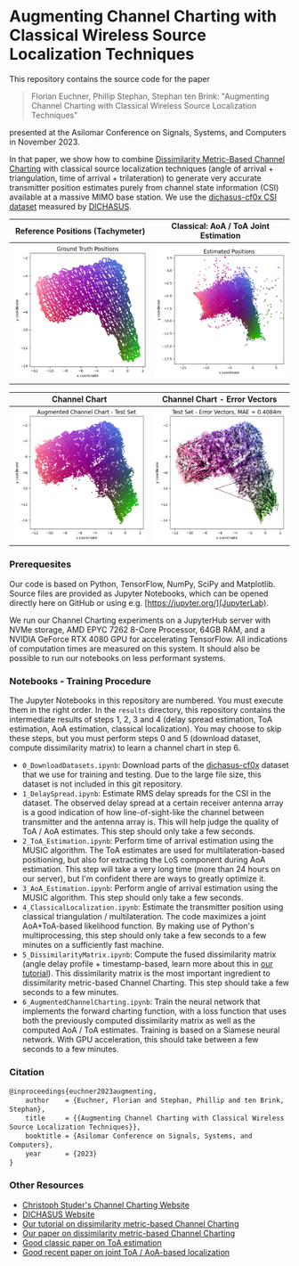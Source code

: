# Augmenting Channel Charting with Classical Wireless Source Localization Techniques

This repository contains the source code for the paper

> Florian Euchner, Phillip Stephan, Stephan ten Brink: "Augmenting Channel Charting with Classical Wireless Source Localization Techniques"

presented at the Asilomar Conference on Signals, Systems, and Computers in November 2023.

In that paper, we show how to combine [Dissimilarity Metric-Based Channel Charting](https://dichasus.inue.uni-stuttgart.de/tutorials/tutorial/dissimilarity-metric-channelcharting/) with classical source localization techniques (angle of arrival + triangulation, time of arrival + trilateration) to generate very accurate transmitter position estimates purely from channel state information (CSI) available at a massive MIMO base station.
We use the [dichasus-cf0x CSI dataset](https://dichasus.inue.uni-stuttgart.de/datasets/data/dichasus-cf0x/) measured by [DICHASUS](https://dichasus.inue.uni-stuttgart.de/).

Reference Positions (Tachymeter) | Classical: AoA / ToA Joint Estimation
:-:|:-:
<img src="img/groundtruth.png" alt="Ground Truth Positions" width="300"/> | <img src="img/classical_result.png" alt="Channel Chart, generated from test set" width="300"/>


Channel Chart | Channel Chart - Error Vectors
:-:|:-:
<img src="img/channel_chart_testset.png" alt="Channel Chart, generated from test set" width="300"/> | <img src="img/errorvectors_testset.png" alt="Channel Chart, generated from test set" width="300"/>

### Prerequesites
Our code is based on Python, TensorFlow, NumPy, SciPy and Matplotlib.
Source files are provided as Jupyter Notebooks, which can be opened directly here on GitHub or using e.g. [https://jupyter.org/](JupyterLab).

We run our Channel Charting experiments on a JupyterHub server with NVMe storage, AMD EPYC 7262 8-Core Processor, 64GB RAM, and a NVIDIA GeForce RTX 4080 GPU for accelerating TensorFlow.
All indications of computation times are measured on this system.
It should also be possible to run our notebooks on less performant systems.

### Notebooks - Training Procedure
The Jupyter Notebooks in this repository are numbered.
You must execute them in the right order.
In the `results` directory, this repository contains the intermediate results of steps 1, 2, 3 and 4 (delay spread estimation, ToA estimation, AoA estimation, classical localization). You may choose to skip these steps, but you must perform steps 0 and 5 (download dataset, compute dissimilarity matrix) to learn a channel chart in step 6.

* `0_DownloadDatasets.ipynb`: Download parts of the [dichasus-cf0x](https://dichasus.inue.uni-stuttgart.de/datasets/data/dichasus-cf0x/) dataset that we use for training and testing. Due to the large file size, this dataset is not included in this git repository.
* `1_DelaySpread.ipynb`: Estimate RMS delay spreads for the CSI in the dataset. The observed delay spread at a certain receiver antenna array is a good indication of how line-of-sight-like the channel between transmitter and the antenna array is. This will help judge the quality of ToA / AoA estimates. This step should only take a few seconds.
* `2_ToA_Estimation.ipynb`: Perform time of arrival estimation using the MUSIC algorithm. The ToA estimates are used for multilateration-based positioning, but also for extracting the LoS component during AoA estimation. This step will take a very long time (more than 24 hours on our server), but I'm confident there are ways to greatly optimize it.
* `3_AoA_Estimation.ipynb`: Perform angle of arrival estimation using the MUSIC algorithm. This step should only take a few seconds.
* `4_ClassicalLocalization.ipynb`: Estimate the transmitter position using classical triangulation / multilateration. The code maximizes a joint AoA+ToA-based likelihood function. By making use of Python's multiprocessing, this step should only take a few seconds to a few minutes on a sufficiently fast machine.
* `5_DissimilarityMatrix.ipynb`: Compute the fused dissimilarity matrix (angle delay profile + timestamp-based, learn more about this in [our tutorial](https://dichasus.inue.uni-stuttgart.de/tutorials/tutorial/dissimilarity-metric-channelcharting/)). This dissimilarity matrix is the most important ingredient to dissimilarity metric-based Channel Charting. This step should take a few seconds to a few minutes.
* `6_AugmentedChannelCharting.ipynb`: Train the neural network that implements the forward charting function, with a loss function that uses both the previously computed dissimilarity matrix as well as the computed AoA / ToA estimates. Training is based on a Siamese neural network. With GPU acceleration, this should take between a few seconds to a few minutes.

### Citation
```
@inproceedings{euchner2023augmenting,
	author    = {Euchner, Florian and Stephan, Phillip and ten Brink, Stephan},
	title     = {{Augmenting Channel Charting with Classical Wireless Source Localization Techniques}},
	booktitle = {Asilomar Conference on Signals, Systems, and Computers},
	year      = {2023}
}
```

### Other Resources
* [Christoph Studer's Channel Charting Website](https://channelcharting.github.io/)
* [DICHASUS Website](https://dichasus.inue.uni-stuttgart.de/)
* [Our tutorial on dissimilarity metric-based Channel Charting](https://dichasus.inue.uni-stuttgart.de/tutorials/tutorial/dissimilarity-metric-channelcharting/)
* [Our paper on dissimilarity metric-based Channel Charting](https://arxiv.org/abs/2308.09539)
* [Good classic paper on ToA estimation](https://ieeexplore.ieee.org/stamp/stamp.jsp?arnumber=1259415)
* [Good recent paper on joint ToA / AoA-based localization](https://arxiv.org/pdf/2207.08512.pdf)